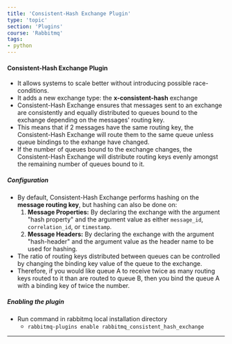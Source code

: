 ```yaml
---
title: 'Consistent-Hash Exchange Plugin'
type: 'topic'
section: 'Plugins'
course: 'Rabbitmq'
tags:
- python
---
```

#### Consistent-Hash Exchange Plugin
- It allows systems to scale better without introducing possible race-conditions.
- It adds a new exchange type: the **x-consistent-hash** exchange
- Consistent-Hash Exchange ensures that messages sent to an exchange are consistently and equally distributed to queues bound to the exchange depending on the messages' routing key.
- This means that if 2 messages have the same routing key, the Consistent-Hash Exchange will route them to the same queue unless queue bindings to the exhange have changed.
- If the number of queues bound to the exchange changes, the Consistent-Hash Exchange will distribute routing keys evenly amongst the remaining number of queues bound to it.

##### Configuration
- By default, Consistent-Hash Exchange performs hashing on the **message routing key**, but hashing can also be done on:
  1. **Message Properties:** By declaring the exchange with the argument "hash property" and the argument value as either `message_id`, `correlation_id`, or `timestamp`.
  2. **Message Headers:** By declaring the exchange with the argument "hash-header" and the argument value as the header name to be used for hashing.
- The ratio of routing keys distributed between queues can be controlled by changing the binding key value of the queue to the exchange.
- Therefore, if you would like queue A to receive twice as many routing keys routed to it than are routed to queue B, then you bind the queue A with a binding key of twice the number.

##### Enabling the plugin
- Run command in rabbitmq local installation directory
  - `rabbitmq-plugins enable rabbitmq_consistent_hash_exchange`

---